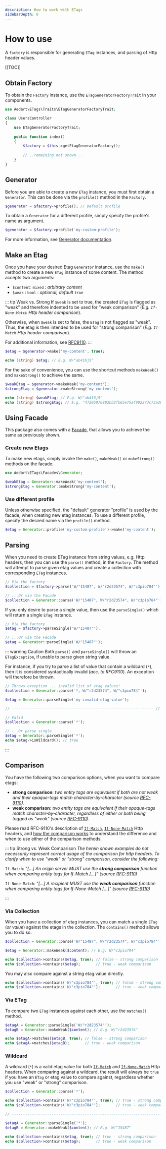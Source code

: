 ```yaml
---
description: How to work with ETags
sidebarDepth: 0
---
```


# How to use

A `factory` is responsible for generating `ETag` instances, and parsing of Http header values. 

[[TOC]]

## Obtain Factory

To obtain the `Factory` instance, use the `ETagGeneratorFactoryTrait` in your components.

```php
use Aedart\ETags\Traits\ETagGeneratorFactoryTrait;

class UsersController
{
    use ETagGeneratorFactoryTrait;
    
    public function index()
    {
        $factory = $this->getEtagGeneratorFactory();
        
        // ..remaining not shown...
    }
}
```

## Generator

Before you are able to create a new `ETag` instance, you must first obtain a `Generator`.
This can be done via the `profile()` method in the `Factory`.

```php
$generator = $factory->profile(); // Default profile
```

To obtain a `Generator` for a different profile, simply specify the profile's name as argument.

```php
$generator = $factory->profile('my-custom-profile');
```

For more information, see [Generator documentation](./generators/README.md).

## Make an Etag

Once you have your desired Etag `Generator` instance, use the `make()` method to create a new `ETag` instance of some content.
The method accepts two arguments:

* `$content`: `mixed` : _arbitrary content_
* `$weak` : `bool` : _optional, default `true`_

::: tip Weak vs. Strong
If `$weak` is set to true, the created `ETag` is flagged as "weak" and therefore indented to be used for "weak comparison" (_E.g. `If-None-Match` Http header comparison_).

Otherwise, when `$weak` is set to false, the `ETag` is not flagged as "weak". Thus, the etag is then intended to be used for "strong comparison" (_E.g. `If-Match` Http header comparison_).

For additional information, see [RFC9110](https://httpwg.org/specs/rfc9110.html#entity.tag.comparison).
:::

```php
$etag = $generator->make('my-content', true);

echo (string) $etag; // E.g. W/"ab416j5"
```

For the sake of convenience, you can use the shortcut methods `makeWeak()` and `makeStrong()` to achieve the same.

```php
$weakEtag = $generator->makeWeak('my-content');
$strongEtag = $generator->makeStrong('my-content');

echo (string) $weakEtag; // E.g. W/"ab416j5"
echo (string) $strongEtag; // E.g. "4720b076892bb2fb65e75af902273c73a2967e4a"
```

## Using Facade

This package also comes with a [Facade](https://laravel.com/docs/10.x/facades), that allows you to achieve the same as previously shown.

### Create new Etags

To make new etags, simply invoke the `make()`, `makeWeak()` or `makeStrong()` methods on the facade.

```php
use Aedart\ETags\Facades\Generator;

$weakEtag = Generator::makeWeak('my-content');
$strongEtag = Generator::makeStrong('my-content');
```

### Use different profile

Unless otherwise specified, the "default" generator "profile" is used by the facade, when creating new etag instances.
To use a different profile, specify the desired name via the `profile()` method.

```php
$etag = Generator::profile('my-custom-profile')->make('my-content');
```

## Parsing

When you need to create ETag instance from string values, e.g. Http headers, then you can use the `parse()` method, in the `Factory`.
The method will attempt to parse given etag values and create a collection with corresponding `ETag` instances.

```php
// Via the factory
$collection = $factory->parse('W/"15487", W/"r2d23574", W/"c3pio784"');

// ...Or via the Facade
$collection = Generator::parse('W/"15487", W/"r2d23574", W/"c3pio784"');
```

If you only desire to parse a single value, then use the `parseSingle()` which will return a single `ETag` instance.

```php
// Via the factory
$etag = $factory->parseSingle('W/"15487"');

// ...Or via the Facade
$etag = Generator::parseSingle('W/"15487"');
```

::: warning Caution
Both `parse()` and `parseSingle()` will throw an `ETagException`, if unable to parse given string value.

For instance, if you try to parse a list of value that contain a wildcard (`*`), then it is considered syntactically invalid (_acc. to RFC9110_).
An exception will therefore be thrown.

```php
// Throws exception ... invalid list of etag values!
$collection = Generator::parse('*, W/"r2d23574", W/"c3pio784"');

$etag = Generator::parseSingle('my-invalid-etag-value');

// ---------------------------------------------------------------- //

// Valid
$collection = Generator::parse('*');

// ...Or parse single
$etag = Generator::parseSingle('*');
echo $etag->isWildcard(); // true
```

:::

## Comparison

You have the following two comparison options, when you want to compare etags:

* **strong comparison**: _two entity tags are equivalent if both are not weak and their opaque-tags match character-by-character (source [RFC-9110]((https://httpwg.org/specs/rfc9110.html#rfc.section.8.8.3.2)))._
* **weak comparison**: _two entity tags are equivalent if their opaque-tags match character-by-character, regardless of either or both being tagged as "weak" (source [RFC-9110]((https://httpwg.org/specs/rfc9110.html#rfc.section.8.8.3.2)))._

Please read RFC-9110's description of [`If-Match`](https://httpwg.org/specs/rfc9110.html#field.if-match),
[`If-None-Match`](https://httpwg.org/specs/rfc9110.html#field.if-none-match) Http headers,
and [how the comparison works](https://httpwg.org/specs/rfc9110.html#rfc.section.8.8.3.2)
to understand the difference and when to use either of the comparison methods.

::: tip Strong vs. Weak Comparison
_The herein shown examples do not necessarily represent correct usage of the comparison for http headers._
_To clarify when to use "weak" or "strong" comparison, consider the following:_

`If-Match`: _"[...] An origin server MUST use the **strong comparison** function when comparing entity tags for If-Match [...]" (source [RFC-9110](https://httpwg.org/specs/rfc9110.html#field.if-match))_

`If-None-Match`: _"[...] A recipient MUST use the **weak comparison** function when comparing entity tags for If-None-Match [...]" (source [RFC-9110](https://httpwg.org/specs/rfc9110.html#field.if-none-match))_

:::

### Via Collection

When you have a collection of etag instances, you can match a single `ETag` (_or value_) against the etags in the collection.
The `contains()` method allows you to do so.

```php
$collection = Generator::parse('W/"15487", W/"r2d23574", W/"c3pio784"');

$etag = Generator::makeWeak($content); // E.g. W/"c3pio784"

echo $collection->contains($etag, true); // false - strong comparison
echo $collection->contains($etag);       // true - weak comparison
```

You may also compare against a string etag value directly.

```php
echo $collection->contains('W/"c3pio784"', true); // false - strong comparison
echo $collection->contains('W/"c3pio784"');       // true - weak comparison
```

### Via ETag

To compare two `ETag` instances against each other, use the `matches()` method.

```php
$etagA = Generator::parseSingle('W/"r2d23574"');
$etagB = Generator::makeWeak($content); // E.g. W/"r2d23574"

echo $etagA->matches($etagB, true); // false - strong comparison
echo $etagA->matches($etagB);       // true - weak comparison
```

### Wildcard

A wildcard (`*`) is a valid etag value for both [`If-Match`](https://httpwg.org/specs/rfc9110.html#field.if-match)
and [`If-None-Match`](https://httpwg.org/specs/rfc9110.html#field.if-none-match) Http headers.
When comparing against a wildcard, the result will always be `true` if you have an `ETag` or etag value to compare against, regardless whether you use "weak" or "strong" comparison.

```php
$collection = Generator::parse('*');

echo $collection->contains('W/"c3pio784"', true); // true - strong comparison
echo $collection->contains('W/"c3pio784"');       // true - weak comparison

// -------------------------------------------------------------------------- //

$etagA = Generator::parseSingle('*');
$etagB = Generator::makeWeak($content); // E.g. W/"15487"

echo $collection->contains($etag, true); // true - strong comparison
echo $collection->contains($etag);       // true - weak comparison
```